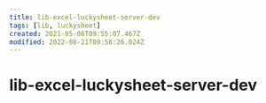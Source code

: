 ```yaml
---
title: lib-excel-luckysheet-server-dev
tags: [lib, luckysheet]
created: 2021-05-06T09:55:07.467Z
modified: 2022-08-21T09:58:26.024Z
---
```


# lib-excel-luckysheet-server-dev


